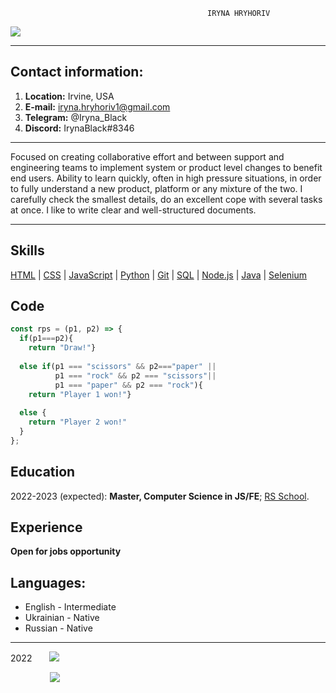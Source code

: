 [schoolLogo]: /assets/img/RSSchoollogosmall.jpg
[schoolLink]: https://rs.school/js/
[githubLogo]: /assets/img/GitHub.jpeg
[githubLink]: https://github.com/IrynaHryhoriv/rsschool-cv/tree/gh-pages
[profileLogo]: /assets/img/imagesCVtest.jpeg

                                                IRYNA HRYHORIV

![][profileLogo]

---
Contact information:
--------------------

1. **Location:**  Irvine, USA
2. **E-mail:**    iryna.hryhoriv1@gmail.com
3. **Telegram:**  @Iryna_Black
4. **Discord:**   IrynaBlack#8346
---

Focused on creating collaborative effort and between support and engineering teams to implement system or product level changes to benefit end users.
Ability to learn quickly, often in high pressure situations, in order to fully understand a new product, platform or any mixture of the two.
I carefully check the smallest details, do an excellent cope with several tasks at once. 
I like to write clear and well-structured documents.

---

Skills
------

[HTML](https://html.com) | 
[CSS](https://css.com) | 
[JavaScript](https://javascript.com) | 
[Python](https://python.com) | 
[Git](https://git.com) | 
[SQL](https://sql.com) | 
[Node.js](https://node.js) | 
[Java](https://java.com) | 
[Selenium](https://selenium.com)

Code 
----
```js
const rps = (p1, p2) => {
  if(p1===p2){
    return "Draw!"}
  
  else if(p1 === "scissors" && p2==="paper" ||
          p1 === "rock" && p2 === "scissors"|| 
          p1 === "paper" && p2 === "rock"){
    return "Player 1 won!"}
  
  else {
    return "Player 2 won!"
  }
};
```

Education
---------
2022-2023 (expected): **Master, Computer Science in JS/FE**; [RS School](https://rs.school).

Experience
----------
**Open for jobs opportunity**


Languages:
----------

* English   - Intermediate
* Ukrainian - Native
* Russian   - Native

---------------------

2022&nbsp;&nbsp;&nbsp;&nbsp;&nbsp;&nbsp;&nbsp;[![][schoolLogo]][schoolLink]

&nbsp;&nbsp;&nbsp;&nbsp;&nbsp;&nbsp;&nbsp;&nbsp;&nbsp;&nbsp;&nbsp;&nbsp;&nbsp;&nbsp;&nbsp;&nbsp;[![][githubLogo]][githubLink]

